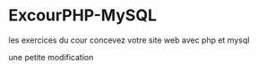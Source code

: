 # ExcourPHP-MySQL
les exercices du cour concevez votre site web avec php et mysql

une petite modification
